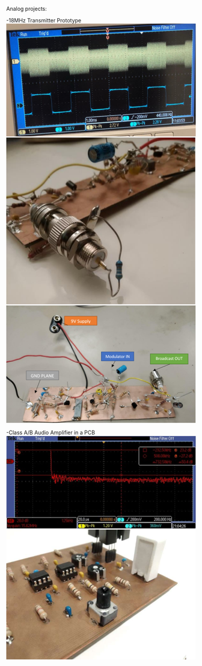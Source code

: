 Analog projects:

-18MHz Transmitter Prototype
![alt text](https://raw.githubusercontent.com/16oh4/Analog/master/am.PNG)
![alt text](https://raw.githubusercontent.com/16oh4/Analog/master/am2.PNG)
![alt text](https://raw.githubusercontent.com/16oh4/Analog/master/am3.PNG)



-Class A/B Audio Amplifier in a PCB
![alt text](https://raw.githubusercontent.com/16oh4/Analog/master/audioamp.PNG)
![alt text](https://raw.githubusercontent.com/16oh4/Analog/master/audioamp2.PNG)
